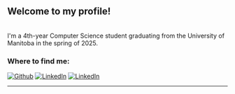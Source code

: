 

<h2>Welcome to my profile!</h2>
<p> </br> I'm a 4th-year Computer Science student graduating from the University of Manitoba</b> in the spring of 2025</b>.

<h3>Where to find me:</h4>
<p>
  <a href="https://github.com/BenClark43" target="_blank"><img alt="Github" src="https://img.shields.io/badge/GitHub-%2312100E.svg?&style=for-the-badge&logo=Github&logoColor=white" /></a> 
  <a href="https://www.linkedin.com/in/benclark43/" target="_blank"><img alt="LinkedIn" src="https://img.shields.io/badge/linkedin-%230077B5.svg?&style=for-the-badge&logo=linkedin&logoColor=white" /></a>
  <a href="https://leetcode.com/u/benclark43/" target="_blank"><img alt="LinkedIn" src="https://img.shields.io/badge/-LeetCode-FFA116?style=for-the-badge&logo=LeetCode&logoColor=black" /></a>
</p>

------------
